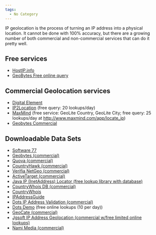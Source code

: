 ```yaml
---
tags:
  - No Category
---
```

IP geolocation is the process of turning an IP address into a physical
location. It cannot be done with 100% accuracy, but there are a growing
number of both commercial and non-commercial services that can do it
pretty well.

## Free services

- [HostIP.info](http://hostip.info)
- [GeoBytes Free online query](http://www.geobytes.com/IpLocator.htm)

## Commercial Geolocation services

- [Digital
  Element](http://www.digital-element.net/ip_intelligence/ip_intelligence.html)
- [IP2Location](https://www.ip2location.com/?AfID=23224) (free query: 20
  lookups/day)
- [MaxMind](https://www.maxmind.com/en/geoip2-services-and-databases) (free service:
  GeoLite Country, GeoLite City; free query: 25 lookups/day at
  <http://www.maxmind.com/app/locate_ip>)
- [Geobytes Commercial](http://www.geobytes.com)

## Downloadable Data Sets

- [Software 77](http://software77.net/cgi-bin/ip-country/geo-ip.pl)
- [Geobytes (commercial)](http://www.geobytes.com)
- [Quova (commercial)](https://neustarsecurityservices.com/)
- [CountryHawk (commercial)](http://www.cyscape.com/products/chawk)
- [Verifia NetGeo (commercial)](http://www.netgeo.com/index.htm)
- [ActiveTarget (commercial)](http://www.activetarget.com/)
- [Java IP (InetAddress) Locator (free lookup library with
  database)](https://sourceforge.net/projects/javainetlocator/)
- [CountryWhois DB
  (commercial)](http://www.tamos.com/products/ip-location-database)
- [CountryWhois](http://www.countrywhois.com/online-demo.php)
- [IPAddressGuide](https://www.ipaddressguide.com/)
- [Dots IP Address Validation
  (commercial)](http://www.serviceobjects.com/products/dots_ipgeo.asp?zut=GGL1004&bhcp=1)
- [Dots Demo](http://www.serviceobjects.com/demos/geopinpointdemo.asp)
  (free online lookups (10 per day))
- [GeoCate (commercial)](http://www.geocate.com/index.htm)
- [Jgsoft IP Address Geolocation (commercial w/free limited online
  lookups)](http://www.ip2country.net/)
- [Nami Media (commercial)](http://www.namimedia.com/geo.htm)